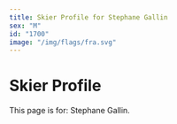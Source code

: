 ```yaml
---
title: Skier Profile for Stephane Gallin
sex: "M"
id: "1700"
image: "/img/flags/fra.svg" 
---
```


# Skier Profile

This page is for: Stephane Gallin.
    